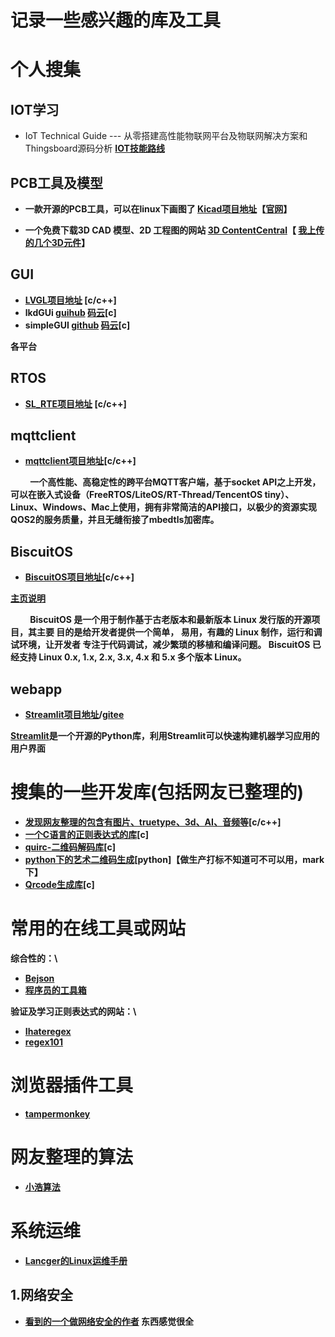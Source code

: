 # 记录一些感兴趣的库及工具
# 个人搜集

  ## IOT学习
  + IoT Technical Guide --- 从零搭建高性能物联网平台及物联网解决方案和Thingsboard源码分析
  [<b>IOT技能路线<b>](https://github.com/IoT-Technology/IoT-Technical-Guide)

  ##  PCB工具及模型
   + 一款开源的PCB工具，可以在linux下画图了
   [<b>Kicad项目地址</b>](https://github.com/KiCad)【[官网](https://kicad.org/)】
   
   + 一个免费下载3D CAD 模型、2D 工程图的网站
   [3D ContentCentral](https://www.3dcontentcentral.cn/#_ga=2.91922648.354983100.1597367862-3a2ad240-b5be-11ea-8463-53e45720f3eb)【
   [我上传的几个3D元件](https://www.3dcontentcentral.cn/Contributors.aspx?id=1986356)】
  ## GUI
   + [LVGL项目地址](https://github.com/littlevgl/lvgl) [c/c++]
   + lkdGUi [guihub](https://github.com/guoweilkd/lkdGui) [码云](https://gitee.com/nhxgygrd053/lkdGui)[c]
   + simpleGUI [github]() [码云](https://gitee.com/Polarix/simplegui)[c]
   
   各平台
  ## RTOS
  + [SL_RTE项目地址](https://github.com/sudashannon/SL_RTE)  [c/c++]
  ## mqttclient
  + [mqttclient项目地址](https://github.com/jiejieTop/mqttclient)[c/c++]
  
  &emsp;&emsp; 一个高性能、高稳定性的跨平台MQTT客户端，基于socket API之上开发，可以在嵌入式设备（FreeRTOS/LiteOS/RT-Thread/TencentOS tiny）、Linux、Windows、Mac上使用，拥有非常简洁的API接口，以极少的资源实现QOS2的服务质量，并且无缝衔接了mbedtls加密库。
  ## BiscuitOS
  + [BiscuitOS项目地址](https://github.com/BiscuitOS/BiscuitOS)[c/c++]
  
  [主页说明](https://biscuitos.github.io/blog/HomePage/)
  
  &emsp;&emsp; BiscuitOS 是一个用于制作基于古老版本和最新版本 Linux 发行版的开源项目，其主要 目的是给开发者提供一个简单， 易用，有趣的 Linux 制作，运行和调试环境，让开发者 专注于代码调试，减少繁琐的移植和编译问题。 BiscuitOS 已经支持 Linux 0.x, 1.x, 2.x, 3.x, 4.x 和 5.x 多个版本 Linux。
  ## webapp
  + [Streamlit项目地址](https://github.com/streamlit/streamlit)/[gitee](https://gitee.com/mirrors/streamlit)
  
  [Streamlit](https://www.streamlit.io)是一个开源的Python库，利用Streamlit可以快速构建机器学习应用的用户界面
# 搜集的一些开发库(包括网友已整理的)
  + [发现网友整理的包含有图片、truetype、3d、AI、音频等](https://github.com/nothings/single_file_libs)[c/c++]
  + [一个C语言的正则表达式的库](https://gitee.com/opensource168/hs-regex)[c]
  + [quirc-二维码解码库](https://github.com/dlbeer/quirc)[c]
  + [python下的艺术二维码生成](https://github.com/sylnsfar/qrcode)[python]【做生产打标不知道可不可以用，mark下】
  + [Qrcode生成库](https://github.com/ricmoo/QRCode)[c]
# 常用的在线工具或网站
  综合性的：\
  + [Bejson](http://www.bejson.com/)
  + [程序员的工具箱](https://tool.lu/)
  
  验证及学习正则表达式的网站：\
  + [Ihateregex](https://ihateregex.io/)
  + [regex101](https://regex101.com/)
  
# 浏览器插件工具
  + [tampermonkey](https://www.tampermonkey.net/)
# 网友整理的算法
  + [小浩算法](https://github.com/geekxh/hello-algorithm)
# 系统运维
  + [Lancger的Linux运维手册](https://github.com/Lancger/opslinux)
  ##  1.网络安全
  + [看到的一个做网络安全的作者](https://gitee.com/sq_smile) 东西感觉很全
